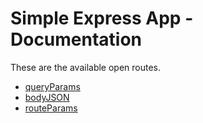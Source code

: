 # Simple Express App - Documentation

These are the available open routes.

- [queryParams](./api/queryParams.md)
- [bodyJSON](./api/bodyJSON.md)
- [routeParams](./api/routeParams.md)